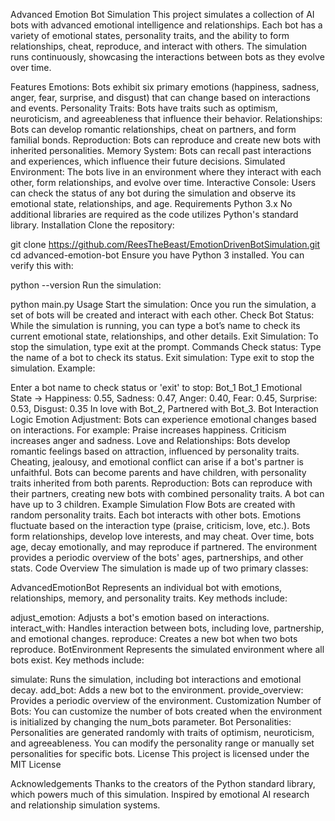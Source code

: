 Advanced Emotion Bot Simulation
This project simulates a collection of AI bots with advanced emotional intelligence and relationships. Each bot has a variety of emotional states, personality traits, and the ability to form relationships, cheat, reproduce, and interact with others. The simulation runs continuously, showcasing the interactions between bots as they evolve over time.

Features
Emotions: Bots exhibit six primary emotions (happiness, sadness, anger, fear, surprise, and disgust) that can change based on interactions and events.
Personality Traits: Bots have traits such as optimism, neuroticism, and agreeableness that influence their behavior.
Relationships: Bots can develop romantic relationships, cheat on partners, and form familial bonds.
Reproduction: Bots can reproduce and create new bots with inherited personalities.
Memory System: Bots can recall past interactions and experiences, which influence their future decisions.
Simulated Environment: The bots live in an environment where they interact with each other, form relationships, and evolve over time.
Interactive Console: Users can check the status of any bot during the simulation and observe its emotional state, relationships, and age.
Requirements
Python 3.x
No additional libraries are required as the code utilizes Python's standard library.
Installation
Clone the repository:

git clone https://github.com/ReesTheBeast/EmotionDrivenBotSimulation.git
cd advanced-emotion-bot
Ensure you have Python 3 installed. You can verify this with:

python --version
Run the simulation:

python main.py
Usage
Start the simulation: Once you run the simulation, a set of bots will be created and interact with each other.
Check Bot Status: While the simulation is running, you can type a bot’s name to check its current emotional state, relationships, and other details.
Exit Simulation: To stop the simulation, type exit at the prompt.
Commands
Check status: Type the name of a bot to check its status.
Exit simulation: Type exit to stop the simulation.
Example:

Enter a bot name to check status or 'exit' to stop: Bot_1
Bot_1 Emotional State -> Happiness: 0.55, Sadness: 0.47, Anger: 0.40, Fear: 0.45, Surprise: 0.53, Disgust: 0.35
In love with Bot_2, Partnered with Bot_3.
Bot Interaction Logic
Emotion Adjustment: Bots can experience emotional changes based on interactions. For example:
Praise increases happiness.
Criticism increases anger and sadness.
Love and Relationships:
Bots develop romantic feelings based on attraction, influenced by personality traits.
Cheating, jealousy, and emotional conflict can arise if a bot's partner is unfaithful.
Bots can become parents and have children, with personality traits inherited from both parents.
Reproduction:
Bots can reproduce with their partners, creating new bots with combined personality traits. A bot can have up to 3 children.
Example Simulation Flow
Bots are created with random personality traits.
Each bot interacts with other bots. Emotions fluctuate based on the interaction type (praise, criticism, love, etc.).
Bots form relationships, develop love interests, and may cheat.
Over time, bots age, decay emotionally, and may reproduce if partnered.
The environment provides a periodic overview of the bots' ages, partnerships, and other stats.
Code Overview
The simulation is made up of two primary classes:

AdvancedEmotionBot
Represents an individual bot with emotions, relationships, memory, and personality traits. Key methods include:

adjust_emotion: Adjusts a bot's emotion based on interactions.
interact_with: Handles interaction between bots, including love, partnership, and emotional changes.
reproduce: Creates a new bot when two bots reproduce.
BotEnvironment
Represents the simulated environment where all bots exist. Key methods include:

simulate: Runs the simulation, including bot interactions and emotional decay.
add_bot: Adds a new bot to the environment.
provide_overview: Provides a periodic overview of the environment.
Customization
Number of Bots: You can customize the number of bots created when the environment is initialized by changing the num_bots parameter.
Bot Personalities: Personalities are generated randomly with traits of optimism, neuroticism, and agreeableness. You can modify the personality range or manually set personalities for specific bots.
License
This project is licensed under the MIT License

Acknowledgements
Thanks to the creators of the Python standard library, which powers much of this simulation.
Inspired by emotional AI research and relationship simulation systems.
